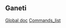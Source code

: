Ganeti
------

[Global doc](https://events.static.linuxfound.org/sites/events/files/slides/ganeti_talk.pdf)
[Commands_list](https://wiki.osuosl.org/ganeti/common_commands.html)

